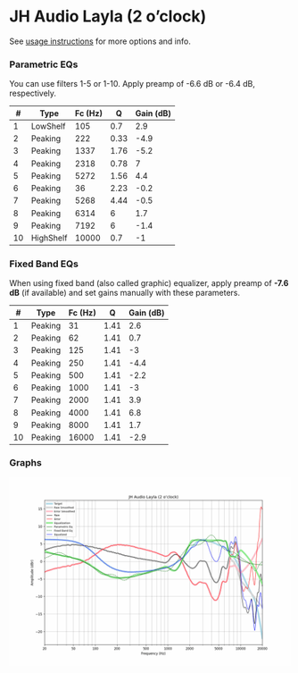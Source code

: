 # JH Audio Layla (2 o’clock)
See [usage instructions](https://github.com/jaakkopasanen/AutoEq#usage) for more options and info.

### Parametric EQs
You can use filters 1-5 or 1-10. Apply preamp of -6.6 dB or -6.4 dB, respectively.

|   # | Type      |   Fc (Hz) |    Q |   Gain (dB) |
|-----|-----------|-----------|------|-------------|
|   1 | LowShelf  |       105 | 0.7  |         2.9 |
|   2 | Peaking   |       222 | 0.33 |        -4.9 |
|   3 | Peaking   |      1337 | 1.76 |        -5.2 |
|   4 | Peaking   |      2318 | 0.78 |         7   |
|   5 | Peaking   |      5272 | 1.56 |         4.4 |
|   6 | Peaking   |        36 | 2.23 |        -0.2 |
|   7 | Peaking   |      5268 | 4.44 |        -0.5 |
|   8 | Peaking   |      6314 | 6    |         1.7 |
|   9 | Peaking   |      7192 | 6    |        -1.4 |
|  10 | HighShelf |     10000 | 0.7  |        -1   |

### Fixed Band EQs
When using fixed band (also called graphic) equalizer, apply preamp of **-7.6 dB** (if available) and set gains manually with these parameters.

|   # | Type    |   Fc (Hz) |    Q |   Gain (dB) |
|-----|---------|-----------|------|-------------|
|   1 | Peaking |        31 | 1.41 |         2.6 |
|   2 | Peaking |        62 | 1.41 |         0.7 |
|   3 | Peaking |       125 | 1.41 |        -3   |
|   4 | Peaking |       250 | 1.41 |        -4.4 |
|   5 | Peaking |       500 | 1.41 |        -2.2 |
|   6 | Peaking |      1000 | 1.41 |        -3   |
|   7 | Peaking |      2000 | 1.41 |         3.9 |
|   8 | Peaking |      4000 | 1.41 |         6.8 |
|   9 | Peaking |      8000 | 1.41 |         1.7 |
|  10 | Peaking |     16000 | 1.41 |        -2.9 |

### Graphs
![](./JH%20Audio%20Layla%20(2%20o%E2%80%99clock).png)
